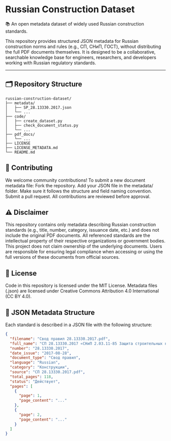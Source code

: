 # Russian Construction Dataset

📚 An open metadata dataset of widely used Russian construction standards.

This repository provides structured JSON metadata for Russian construction norms and rules (e.g., СП, СНиП, ГОСТ), without distributing the full PDF documents themselves. It is designed to be a collaborative, searchable knowledge base for engineers, researchers, and developers working with Russian regulatory standards.

---

## 🗂 Repository Structure

```
russian-construction-dataset/
├── metadata/
│   ├── SP_28.13330.2017.json
│   └── ...
├── code/
│   ├── create_dataset.py
│   ├── check_document_status.py
│   └── ...
├── pdf_docs/
│   └── ...
├── LICENSE
├── LICENSE_METADATA.md
└── README.md
```


## 🤝 Contributing
We welcome community contributions! To submit a new document metadata file:
Fork the repository.
Add your JSON file in the metadata/ folder.
Make sure it follows the structure and field naming convention.
Submit a pull request. All contributions are reviewed before approval.

## ⚠️ Disclaimer
This repository contains only metadata describing Russian construction standards (e.g., title, number, category, issuance date, etc.) and does not include the original PDF documents.
All referenced standards are the intellectual property of their respective organizations or government bodies. This project does not claim ownership of the underlying documents. Users are responsible for ensuring legal compliance when accessing or using the full versions of these documents from official sources.

## 📜 License
Code in this repository is licensed under the MIT License.
Metadata files (.json) are licensed under Creative Commons Attribution 4.0 International (CC BY 4.0).


## 📄 JSON Metadata Structure

Each standard is described in a JSON file with the following structure:

```json
{
  "filename": "Свод правил 28.13330.2017.pdf",
  "full_name": "СП 28.13330.2017 «СНиП 2.03.11-85 Защита строительных конструкций от коррозии»",
  "number": "28.13330.2017",
  "date_issue": "2017-08-28",
  "document_type": "Свод правил",
  "language": "Russian",
  "category": "Конструкции",
  "source": "СП 28.13330.2017.pdf",
  "total_pages": 118,
  "status": "Действует",
  "pages": [
    {
      "page": 1,
      "page_content": "..."
    },
    {
      "page": 2,
      "page_content": "..."
    }
  ]
}



